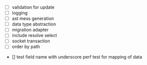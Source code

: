 - [ ] validation for update
- [ ] logging
- [ ] ast mess generation
- [ ] data type abstraction
- [ ] migration adapter
- [ ] include resolve select
- [ ] socket transaction
- [ ] order by path

- [] test
 field name with underscore
 perf test for mapping of data